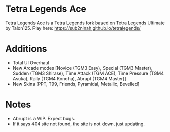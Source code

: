 # Tetra Legends Ace
Tetra Legends Ace is a Tetra Legends fork based on Tetra Legends Ultimate by Talon125.
Play here: https://sub2ninah.github.io/tetralegends/

# Additions
- Total UI Overhaul
- New Arcade modes [Novice (TGM3 Easy), Special (TGM3 Master), Sudden (TGM3 Shirase), Time Attack (TGM ACE), Time Pressure (TGM4 Asuka), Rally (TGM4 Konoha), Abrupt (TGM4 Master)]
- New Skins [PPT, T99, Friends, Pyramidal, Metallic, Bevelled]

# Notes
- Abrupt is a WIP. Expect bugs.
- If it says 404 site not found, the site is not down, just updating.
